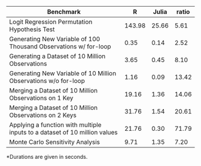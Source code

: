 | Benchmark                                                                  	| R      	| Julia 	| ratio 	|
|----------------------------------------------------------------------------	|--------	|-------	|-------	|
| Logit Regression Permutation Hypothesis Test                               	| 143.98 	| 25.66 	| 5.61  	|
| Generating New Variable of 100 Thousand Observations w/ for-loop           	| 0.35   	| 0.14  	| 2.52  	|
| Generating a Dataset of 10 Million Observations                            	| 3.65   	| 0.45  	| 8.10  	|
| Generating New Variable of 10 Million Observations w/o for-loop            	| 1.16   	| 0.09  	| 13.42 	|
| Merging a Dataset of 10 Million Observations on 1 Key                      	| 19.16  	| 1.36  	| 14.06 	|
| Merging a Dataset of 10 Million Observations on 2 Keys                     	| 31.76  	| 1.54  	| 20.61 	|
| Applying a function with multiple inputs to a dataset of 10 million values 	| 21.76  	| 0.30  	| 71.79 	|
| Monte Carlo Sensitivity Analysis                                           	| 9.71   	| 1.35  	| 7.20  	|
*Durations are given in seconds.


